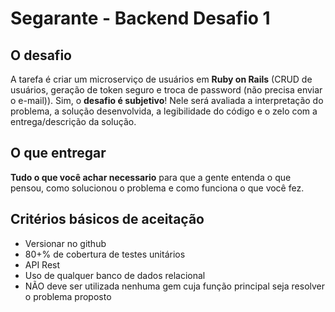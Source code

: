 # Segarante - Backend Desafio 1

## O desafio

A tarefa é criar um microserviço de usuários em **Ruby on Rails** (CRUD de usuários, geração de token seguro e troca de password (não precisa enviar o e-mail)). Sim, o **desafio é subjetivo**! Nele será avaliada a interpretação do problema, a solução desenvolvida, a legibilidade do código e o zelo com a entrega/descrição da solução.

## O que entregar

**Tudo o que você achar necessario** para que a gente entenda o que pensou, como solucionou o problema e como funciona o que você fez.

## Critérios básicos de aceitação

- Versionar no github
- 80+% de cobertura de testes unitários
- API Rest
- Uso de qualquer banco de dados relacional
- NÃO deve ser utilizada nenhuma gem cuja função principal seja resolver o problema proposto
